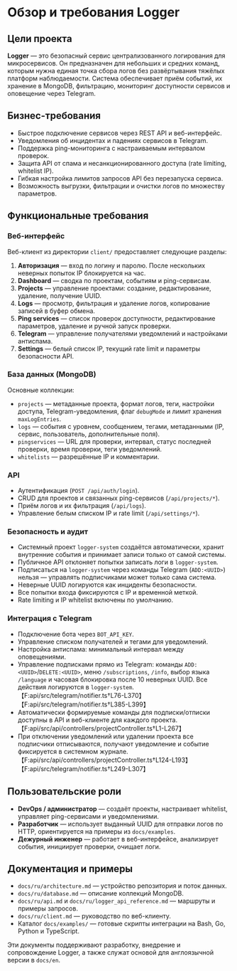 # Обзор и требования Logger

## Цели проекта

**Logger** — это безопасный сервис централизованного логирования для микросервисов. Он предназначен для небольших и средних команд, которым нужна единая точка сбора логов без развёртывания тяжёлых платформ наблюдаемости. Система обеспечивает приём событий, их хранение в MongoDB, фильтрацию, мониторинг доступности сервисов и оповещение через Telegram.

## Бизнес-требования

- Быстрое подключение сервисов через REST API и веб-интерфейс.
- Уведомления об инцидентах и падениях сервисов в Telegram.
- Поддержка ping-мониторинга с настраиваемым интервалом проверок.
- Защита API от спама и несанкционированного доступа (rate limiting, whitelist IP).
- Гибкая настройка лимитов запросов API без перезапуска сервиса.
- Возможность выгрузки, фильтрации и очистки логов по множеству параметров.

## Функциональные требования

### Веб-интерфейс

Веб-клиент из директории `client/` предоставляет следующие разделы:

1. **Авторизация** — вход по логину и паролю. После нескольких неверных попыток IP блокируется на час.
2. **Dashboard** — сводка по проектам, событиям и ping-сервисам.
3. **Projects** — управление проектами: создание, редактирование, удаление, получение UUID.
4. **Logs** — просмотр, фильтрация и удаление логов, копирование записей в буфер обмена.
5. **Ping services** — список проверок доступности, редактирование параметров, удаление и ручной запуск проверки.
6. **Telegram** — управление получателями уведомлений и настройками антиспама.
7. **Settings** — белый список IP, текущий rate limit и параметры безопасности API.

### База данных (MongoDB)

Основные коллекции:

- `projects` — метаданные проекта, формат логов, теги, настройки доступа, Telegram-уведомления, флаг `debugMode` и лимит хранения `maxLogEntries`.
- `logs` — события с уровнем, сообщением, тегами, метаданными (IP, сервис, пользователь, дополнительные поля).
- `pingservices` — URL для проверки, интервал, статус последней проверки, время проверки, теги уведомлений.
- `whitelists` — разрешённые IP и комментарии.

### API

- Аутентификация (`POST /api/auth/login`).
- CRUD для проектов и связанных ping-сервисов (`/api/projects/*`).
- Приём логов и их фильтрация (`/api/logs`).
- Управление белым списком IP и rate limit (`/api/settings/*`).

### Безопасность и аудит

- Системный проект `logger-system` создаётся автоматически, хранит внутренние события и принимает записи только от самой системы.
- Публичное API отклоняет попытки записать логи в `logger-system`.
- Подписаться на `logger-system` через команды Telegram (`ADD:<UUID>`) нельзя — управлять подписчиками может только сама система.
- Неверные UUID логируются как инциденты безопасности.
- Все попытки входа фиксируются с IP и временной меткой.
- Rate limiting и IP whitelist включены по умолчанию.

### Интеграция с Telegram

- Подключение бота через `BOT_API_KEY`.
- Управление списком получателей и тегами для уведомлений.
- Настройка антиспама: минимальный интервал между оповещениями.
- Управление подписками прямо из Telegram: команды `ADD:<UUID>`/`DELETE:<UUID>`, меню `/subscriptions`, `/info`, выбор языка `/language` и часовая блокировка после 10 неверных UUID. Все действия логируются в `logger-system`.【F:api/src/telegram/notifier.ts†L76-L370】【F:api/src/telegram/notifier.ts†L385-L399】
- Автоматически формируемые команды для подписки/отписки доступны в API и веб-клиенте для каждого проекта.【F:api/src/api/controllers/projectController.ts†L1-L267】
- При отключении уведомлений или удалении проекта все подписчики отписываются, получают уведомление и событие фиксируется в системном журнале.【F:api/src/api/controllers/projectController.ts†L124-L193】【F:api/src/telegram/notifier.ts†L249-L307】

## Пользовательские роли

- **DevOps / администратор** — создаёт проекты, настраивает whitelist, управляет ping-сервисами и уведомлениями.
- **Разработчик** — использует выданный UUID для отправки логов по HTTP, ориентируется на примеры из `docs/examples`.
- **Дежурный инженер** — работает в веб-интерфейсе, анализирует события, инициирует проверки, очищает логи.

## Документация и примеры

- `docs/ru/architecture.md` — устройство репозитория и поток данных.
- `docs/ru/database.md` — описание коллекций MongoDB.
- `docs/ru/api.md` и `docs/ru/logger_api_reference.md` — маршруты и примеры запросов.
- `docs/ru/client.md` — руководство по веб-клиенту.
- Каталог `docs/examples/` — готовые скрипты интеграции на Bash, Go, Python и TypeScript.

Эти документы поддерживают разработку, внедрение и сопровождение Logger, а также служат основой для англоязычной версии в `docs/en`.

